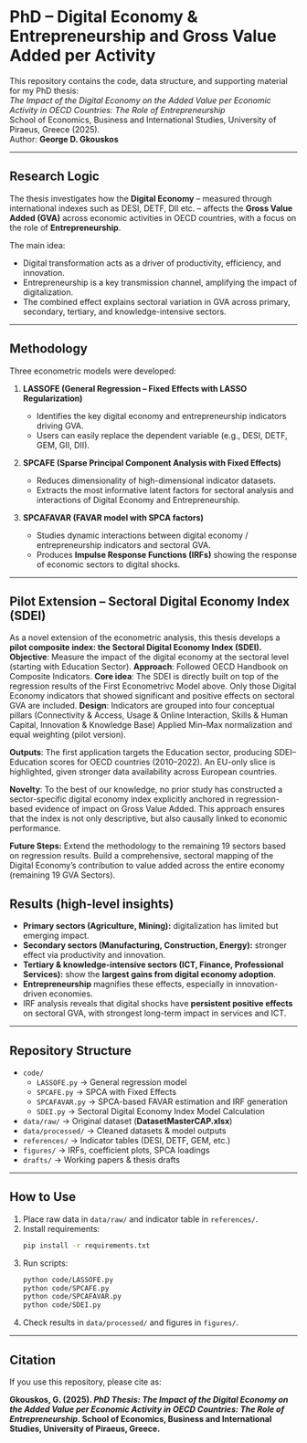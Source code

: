
# PhD – Digital Economy & Entrepreneurship and Gross Value Added per Activity

This repository contains the code, data structure, and supporting material for my PhD thesis:  
*The Impact of the Digital Economy on the Added Value per Economic Activity in OECD Countries: The Role of Entrepreneurship*  
School of Economics, Business and International Studies, University of Piraeus, Greece (2025).  
Author: **George D. Gkouskos**

---

## Research Logic
The thesis investigates how the **Digital Economy** – measured through international indexes such as DESI, DETF, DII etc. – affects the **Gross Value Added (GVA)** across economic activities in OECD countries, with a focus on the role of **Entrepreneurship**.  

The main idea:
- Digital transformation acts as a driver of productivity, efficiency, and innovation.
- Entrepreneurship is a key transmission channel, amplifying the impact of digitalization.
- The combined effect explains sectoral variation in GVA across primary, secondary, tertiary, and knowledge-intensive sectors.

---

## Methodology
Three econometric models were developed:

1. **LASSOFE (General Regression – Fixed Effects with LASSO Regularization)**  
   - Identifies the key digital economy and entrepreneurship indicators driving GVA.  
   - Users can easily replace the dependent variable (e.g., DESI, DETF, GEM, GII, DII).  

2. **SPCAFE (Sparse Principal Component Analysis with Fixed Effects)**  
   - Reduces dimensionality of high-dimensional indicator datasets.  
   - Extracts the most informative latent factors for sectoral analysis and interactions of Digital Economy and Entrepreneurship.  

3. **SPCAFAVAR (FAVAR model with SPCA factors)**  
   - Studies dynamic interactions between digital economy / entrepreneurship indicators and sectoral GVA.  
   - Produces **Impulse Response Functions (IRFs)** showing the response of economic sectors to digital shocks.  

---
## Pilot Extension – Sectoral Digital Economy Index (SDEI)

As a novel extension of the econometric analysis, this thesis develops a **pilot composite index: the Sectoral Digital Economy Index (SDEI).**
**Objective**: Measure the impact of the digital economy at the sectoral level (starting with Education Sector).
**Approach**: Followed OECD Handbook on Composite Indicators.
**Core idea**: The SDEI is directly built on top of the regression results of the First Econometrivc Model above. Only those Digital Economy indicators that showed significant and positive effects on sectoral GVA are included.
**Design**: Indicators are grouped into four conceptual pillars (Connectivity & Access, Usage & Online Interaction, Skills & Human Capital, Innovation & Knowledge Base)
Applied Min–Max normalization and equal weighting (pilot version).

**Outputs**:
The first application targets the Education sector, producing SDEI–Education scores for OECD countries (2010–2022).
An EU-only slice is highlighted, given stronger data availability across European countries.

**Novelty**: 
To the best of our knowledge, no prior study has constructed a sector-specific digital economy index explicitly anchored in regression-based evidence of impact on Gross Value Added. This approach ensures that the index is not only descriptive, but also causally linked to economic performance.

**Future Steps:**
Extend the methodology to the remaining 19 sectors based on regression results.
Build a comprehensive, sectoral mapping of the Digital Economy’s contribution to value added across the entire economy (remaining 19 GVA Sectors).

## Results (high-level insights)
- **Primary sectors (Agriculture, Mining):** digitalization has limited but emerging impact.  
- **Secondary sectors (Manufacturing, Construction, Energy):** stronger effect via productivity and innovation.  
- **Tertiary & knowledge-intensive sectors (ICT, Finance, Professional Services):** show the **largest gains from digital economy adoption**.  
- **Entrepreneurship** magnifies these effects, especially in innovation-driven economies.  
- IRF analysis reveals that digital shocks have **persistent positive effects** on sectoral GVA, with strongest long-term impact in services and ICT.  

---

## Repository Structure
- `code/`
  - `LASSOFE.py` → General regression model  
  - `SPCAFE.py` → SPCA with Fixed Effects  
  - `SPCAFAVAR.py` → SPCA-based FAVAR estimation and IRF generation
  - `SDEI.py` → Sectoral Digital Economy Index Model Calculation
- `data/raw/` → Original dataset (**DatasetMasterCAP.xlsx**)  
- `data/processed/` → Cleaned datasets & model outputs  
- `references/` → Indicator tables (DESI, DETF, GEM, etc.)  
- `figures/` → IRFs, coefficient plots, SPCA loadings  
- `drafts/` → Working papers & thesis drafts  

---

## How to Use
1. Place raw data in `data/raw/` and indicator table in `references/`.  
2. Install requirements:  
   ```bash
   pip install -r requirements.txt
   ```  
3. Run scripts:  
   ```bash
   python code/LASSOFE.py
   python code/SPCAFE.py
   python code/SPCAFAVAR.py
   python code/SDEI.py
   ```  
4. Check results in `data/processed/` and figures in `figures/`.  

---

## Citation
If you use this repository, please cite as:

**Gkouskos, G. (2025). *PhD Thesis: The Impact of the Digital Economy on the Added Value per Economic Activity in OECD Countries: The Role of Entrepreneurship*. School of Economics, Business and International Studies, University of Piraeus, Greece.**
